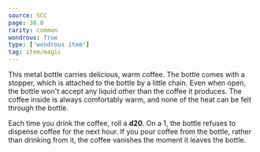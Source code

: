 ```yaml
---
source: SCC
page: 38.0
rarity: common
wondrous: True
type: ['wondrous item']
tag: item/magic
---
```


This metal bottle carries delicious, warm coffee. The bottle comes with a stopper, which is attached to the bottle by a little chain. Even when open, the bottle won't accept any liquid other than the coffee it produces. The coffee inside is always comfortably warm, and none of the heat can be felt through the bottle.

Each time you drink the coffee, roll a **d20**. On a 1, the bottle refuses to dispense coffee for the next hour. If you pour coffee from the bottle, rather than drinking from it, the coffee vanishes the moment it leaves the bottle.


